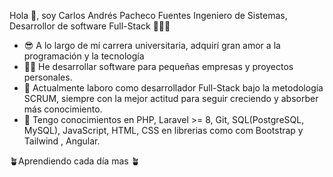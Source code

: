 Hola 👋, soy Carlos Andrés Pacheco Fuentes Ingeniero de Sistemas, Desarrollor de software Full-Stack 🚀🚀🚀

- 😎 A lo largo de mí carrera universitaria, adquirí gran amor a la programación y la tecnología
- 👨‍💻 He desarrollar software para pequeñas empresas y proyectos personales.
- 👨‍ Actualmente laboro como desarrollador Full-Stack bajo la metodología SCRUM, siempre con la mejor actitud para seguir creciendo y absorber más conocimiento. 
- 👀 Tengo conocimientos en PHP, Laravel >= 8, Git, SQL(PostgreSQL, MySQL), JavaScript, HTML, CSS en librerias como com Bootstrap y Tailwind , Angular.

🪴Aprendiendo cada día mas 🪴
<!---
CarlosAndres140295/CarlosAndres140295 is a ✨ special ✨ repository because its `README.md` (this file) appears on your GitHub profile.
You can click the Preview link to take a look at your changes.
--->
